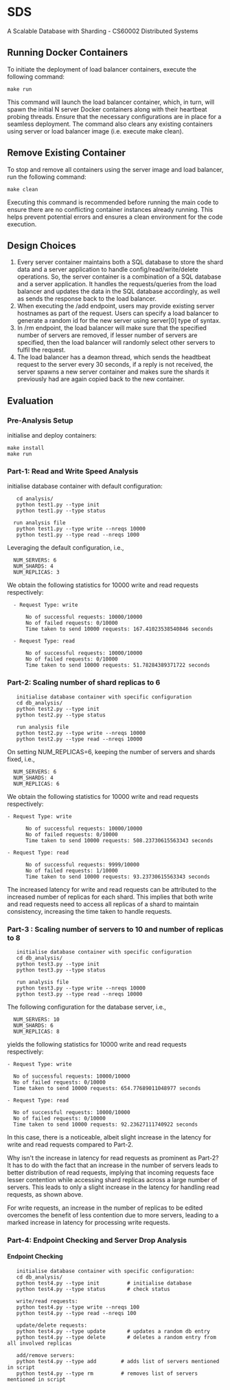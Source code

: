 # SDS

A Scalable Database with Sharding - CS60002 Distributed Systems

## Running Docker Containers

To initiate the deployment of load balancer containers, execute the following command:
```
make run
```
This command will launch the load balancer container, which, in turn, will spawn the initial N server Docker containers along with their heartbeat probing threads. Ensure that the necessary configurations are in place for a seamless deployment. The command also clears any existing containers using server or load balancer image (i.e. execute make clean).

## Remove Existing Container

To stop and remove all containers using the server image and load balancer, run the following command:
```
make clean
```
Executing this command is recommended before running the main code to ensure there are no conflicting container instances already running. This helps prevent potential errors and ensures a clean environment for the code execution.

## Design Choices

1. Every server container maintains both a SQL database to store the shard data and a server application to handle config/read/write/delete operations. So, the server container is a combination of a SQL database and a server application. It handles the requests/queries from the load balancer and updates the data in the SQL database accordingly, as well as sends the response back to the load balancer.
2. When executing the /add endpoint, users may provide existing server hostnames as part of the request. Users can specify a load balancer to generate a random id for the new server using server[0] type of syntax.
3. In /rm endpoint, the load balancer will make sure that the specified number of servers are removed, if lesser number of servers are specified, then the load balancer will randomly select other servers to fulfil the request.
4. The load balancer has a deamon thread, which sends the headtbeat request to the server every 30 seconds, if  a reply is not received, the server spawns a new server container and makes sure the shards it previously had are again copied back to the new container.

## Evaluation

### Pre-Analysis Setup

  initialise and deploy containers:
   ```
   make install
   make run
   ```
### Part-1: Read and Write Speed Analysis
  initialise database container with default configuration:
```
   cd analysis/
   python test1.py --type init
   python test1.py --type status

  run analysis file
   python test1.py --type write --nreqs 10000        
   python test1.py --type read --nreqs 1000
```
Leveraging the default configuration, i.e.,
```
  NUM_SERVERS: 6
  NUM_SHARDS: 4
  NUM_REPLICAS: 3
```
We obtain the following statistics for 10000 write and read requests respectively:
```
  - Request Type: write

      No of successful requests: 10000/10000
      No of failed requests: 0/10000
      Time taken to send 10000 requests: 167.41023538540846 seconds

  - Request Type: read

      No of successful requests: 10000/10000
      No of failed requests: 0/10000
      Time taken to send 10000 requests: 51.78284389371722 seconds
```
### Part-2: Scaling number of shard replicas to 6
```
   initialise database container with specific configuration
   cd db_analysis/
   python test2.py --type init         
   python test2.py --type status       

   run analysis file
   python test2.py --type write --nreqs 10000        
   python test2.py --type read --nreqs 10000
```

On setting NUM_REPLICAS=6, keeping the number of servers and shards fixed, i.e.,
```
  NUM_SERVERS: 6
  NUM_SHARDS: 4
  NUM_REPLICAS: 6
```
We obtain the following statistics for 10000 write and read requests respectively:
```
- Request Type: write

      No of successful requests: 10000/10000
      No of failed requests: 0/10000
      Time taken to send 10000 requests: 508.23730615563343 seconds

- Request Type: read

      No of successful requests: 9999/10000
      No of failed requests: 1/10000
      Time taken to send 10000 requests: 93.23730615563343 seconds
```
The increased latency for write and read requests can be attributed to the increased number of replicas for each shard. This implies that both write and read requests need to access all replicas of a shard to maintain consistency, increasing the time taken to handle requests.
### Part-3 : Scaling number of servers to 10 and number of replicas to 8
```
   initialise database container with specific configuration
   cd db_analysis/
   python test3.py --type init        
   python test3.py --type status       

   run analysis file
   python test3.py --type write --nreqs 10000        
   python test3.py --type read --nreqs 10000
   ```
The following configuration for the database server, i.e.,
```
  NUM_SERVERS: 10
  NUM_SHARDS: 6
  NUM_REPLICAS: 8
```
yields the following statistics for 10000 write and read requests respectively:
```
- Request Type: write

  No of successful requests: 10000/10000
  No of failed requests: 0/10000
  Time taken to send 10000 requests: 654.77689011048977 seconds

- Request Type: read

  No of successful requests: 10000/10000
  No of failed requests: 0/10000
  Time taken to send 10000 requests: 92.23627111740922 seconds
```
In this case, there is a noticeable, albeit slight increase in the latency for write and read requests compared to Part-2.

Why isn't the increase in latency for read requests as prominent as Part-2? It has to do with the fact that an increase in the number of servers leads to better distribution of read requests, implying that incoming requests face lesser contention while accessing shard replicas across a large number of servers. This leads to only a slight increase in the latency for handling read requests, as shown above.

For write requests, an increase in the number of replicas to be edited overcomes the benefit of less contention due to more servers, leading to a marked increase in latency for processing write requests.

### Part-4: Endpoint Checking and Server Drop Analysis
#### Endpoint Checking
```
   initialise database container with specific configuration:
   cd db_analysis/
   python test4.py --type init         # initialise database
   python test4.py --type status       # check status

   write/read requests:
   python test4.py --type write --nreqs 100        
   python test4.py --type read --nreqs 100

   update/delete requests:
   python test4.py --type update       # updates a random db entry
   python test4.py --type delete       # deletes a random entry from all involved replicas

   add/remove servers:
   python test4.py --type add        # adds list of servers mentioned in script
   python test4.py --type rm         # removes list of servers mentioned in script
```

